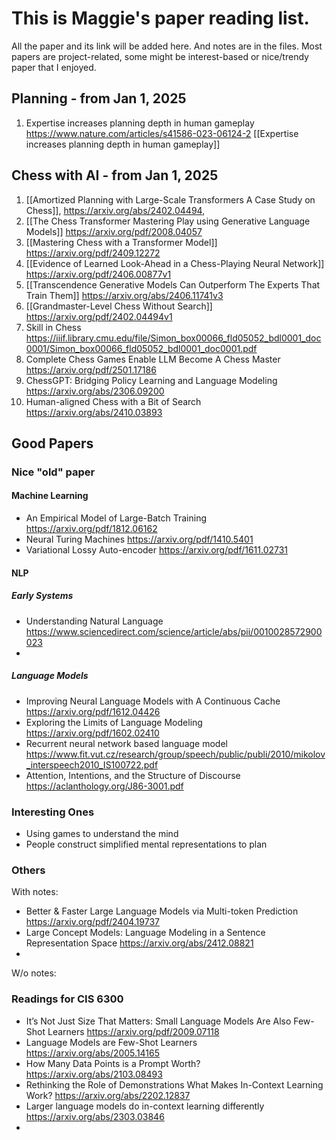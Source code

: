 # This is Maggie's paper reading list. 
All the paper and its link will be added here. And notes are in the files. Most papers are project-related, some might be interest-based or nice/trendy paper that I enjoyed. 

## Planning - from Jan 1, 2025
1. Expertise increases planning depth in human gameplay https://www.nature.com/articles/s41586-023-06124-2 [[Expertise increases planning depth in human gameplay]]

## Chess with AI - from Jan 1, 2025
1. [[Amortized Planning with Large-Scale Transformers A Case Study on Chess]],  https://arxiv.org/abs/2402.04494,
2. [[The Chess Transformer Mastering Play using Generative Language Models]] https://arxiv.org/pdf/2008.04057
3. [[Mastering Chess with a Transformer Model]] https://arxiv.org/pdf/2409.12272
4. [[Evidence of Learned Look-Ahead in a Chess-Playing Neural Network]] https://arxiv.org/pdf/2406.00877v1
5. [[Transcendence Generative Models Can Outperform The Experts That Train Them]] https://arxiv.org/abs/2406.11741v3
6. [[Grandmaster-Level Chess Without Search]] https://arxiv.org/pdf/2402.04494v1 
7. Skill in Chess https://iiif.library.cmu.edu/file/Simon_box00066_fld05052_bdl0001_doc0001/Simon_box00066_fld05052_bdl0001_doc0001.pdf
8. Complete Chess Games Enable LLM Become A Chess Master https://arxiv.org/pdf/2501.17186 
9. ChessGPT: Bridging Policy Learning and Language Modeling https://arxiv.org/abs/2306.09200 
10. Human-aligned Chess with a Bit of Search https://arxiv.org/abs/2410.03893 

## Good Papers
### Nice "old"  paper
#### Machine Learning
- An Empirical Model of Large-Batch Training https://arxiv.org/pdf/1812.06162
- Neural Turing Machines https://arxiv.org/pdf/1410.5401
- Variational Lossy Auto-encoder https://arxiv.org/pdf/1611.02731
#### NLP
##### Early Systems
- Understanding Natural Language https://www.sciencedirect.com/science/article/abs/pii/0010028572900023
- 
##### Language Models
- Improving Neural Language Models with A Continuous Cache https://arxiv.org/pdf/1612.04426
- Exploring the Limits of Language Modeling https://arxiv.org/pdf/1602.02410
- Recurrent neural network based language model https://www.fit.vut.cz/research/group/speech/public/publi/2010/mikolov_interspeech2010_IS100722.pdf
- Attention, Intentions, and the Structure of Discourse https://aclanthology.org/J86-3001.pdf


### Interesting Ones
- Using games to understand the mind
- People construct simplified mental representations to plan

### Others
With notes:
- Better & Faster Large Language Models via Multi-token Prediction https://arxiv.org/pdf/2404.19737
- Large Concept Models: Language Modeling in a Sentence Representation Space https://arxiv.org/abs/2412.08821
- 
W/o notes:

### Readings for CIS 6300
- It’s Not Just Size That Matters: Small Language Models Are Also Few-Shot Learners https://arxiv.org/pdf/2009.07118
- Language Models are Few-Shot Learners https://arxiv.org/abs/2005.14165
- How Many Data Points is a Prompt Worth? https://arxiv.org/abs/2103.08493
- Rethinking the Role of Demonstrations What Makes In-Context Learning Work? https://arxiv.org/abs/2202.12837
- Larger language models do in-context learning differently https://arxiv.org/abs/2303.03846
- 

